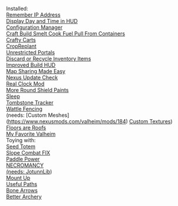 Installed:\
[Remember IP Address](https://www.nexusmods.com/valheim/mods/572)\
[Display Day and Time in HUD](https://www.nexusmods.com/valheim/mods/861)\
[Configuration Manager](https://www.nexusmods.com/valheim/mods/740)\
[Craft Build Smelt Cook Fuel Pull From Containers](https://www.nexusmods.com/valheim/mods/40)\
[Crafty Carts](https://www.nexusmods.com/valheim/mods/1116)\
[CropReplant](https://www.nexusmods.com/valheim/mods/99)\
[Unrestricted Portals](https://www.nexusmods.com/valheim/mods/61)\
[Discard or Recycle Inventory Items](https://www.nexusmods.com/valheim/mods/45)\
[Improved Build HUD](https://www.nexusmods.com/valheim/mods/72)\
[Map Sharing Made Easy](https://www.nexusmods.com/valheim/mods/300)\
[Nexus Update Check](https://www.nexusmods.com/valheim/mods/102)\
[Real Clock Mod](https://www.nexusmods.com/valheim/mods/489)\
[More Round Shield Paints](https://www.nexusmods.com/valheim/mods/254)\
[Sleep](https://www.nexusmods.com/valheim/mods/261)\
[Tombstone Tracker](https://www.nexusmods.com/valheim/mods/864)\
[Wattle Fencing](https://www.nexusmods.com/valheim/mods/203)\
(needs: [Custom Meshes] (https://www.nexusmods.com/valheim/mods/184) [Custom Textures](https://www.nexusmods.com/valheim/mods/48 ))\
[Floors are Roofs](https://www.nexusmods.com/valheim/mods/1039)\
[My Favorite Valheim](https://www.nexusmods.com/valheim/mods/923)\
Toying with:\
[Seed Totem](https://www.nexusmods.com/valheim/mods/876)\
[Slope Combat FIX](https://www.nexusmods.com/valheim/mods/727)\
[Paddle Power](https://www.nexusmods.com/valheim/mods/305)\
[NECROMANCY](https://www.nexusmods.com/valheim/mods/1003)\
[(needs: JotunnLib](https://www.nexusmods.com/valheim/mods/507 ))\
[Mount Up](https://www.nexusmods.com/valheim/mods/1091)\
[Useful Paths](https://www.nexusmods.com/valheim/mods/438)\
[Bone Arrows](https://www.nexusmods.com/valheim/mods/609)\
[Better Archery](https://www.nexusmods.com/valheim/mods/348)

